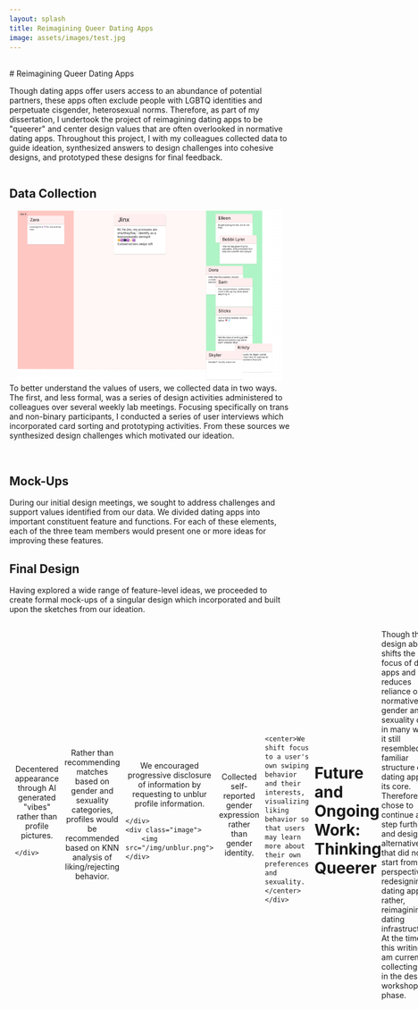 ```yaml
---
layout: splash
title: Reimagining Queer Dating Apps
image: assets/images/test.jpg
---
```

<style>
.row {
    display: flex;
    align-items: center;
}
.image {
		flex: 4;
		background-color:red;
	}
.text {
		flex: 6;
		padding: 10px;
}
</style>
<!--<style>
	
	body{
		font-size: clamp(19px, 3.7vw, 36px);
	}
	
	
	
	.row {
		display: flex;
		align-items: center;
	}
	.image {
		flex: 4;
		max-width: 50%;
	}
	.text {
		flex: 6;
		padding: 10px;
		
	}
	img {
		width: 100%;
		height: auto;
	}
</style>-->


<br/>
# Reimagining Queer Dating Apps

Though dating apps offer users access to an abundance of potential partners, these apps often exclude people with LGBTQ identities and perpetuate cisgender, heterosexual norms. Therefore, as part of my dissertation, I undertook the project of reimagining dating apps to be "queerer" and center design values that are often overlooked in normative dating apps. Throughout this project, I with my colleagues collected data to guide ideation, synthesized answers to design challenges into cohesive designs, and prototyped these designs for final feedback.


<div style="clear: both; display: table">
  <h2>Data Collection</h2>
  <div style="float: right; margin-left: 1em; margin-right: 1em">
	<img src="/img/resizedDataCollection.png"> <!--style="float:left; width: 50%; height: 50%" alt="">-->
  </div>
  <div>
    <p>To better understand the values of users, we collected data in two ways. The first, and less formal, was a series of design activities administered to colleagues over several weekly lab meetings. Focusing specifically on trans and non-binary participants, I conducted a series of user interviews which incorporated card sorting and prototyping activities. From these sources we synthesized design challenges which motivated our ideation.</p>
  </div>
</div>
<br>



<!--
## Data Collection

To better understand the values of users, we collected data in two ways. The first, and less formal, was a series of design activities administered to colleagues over several weekly lab meetings. Focusing specifically on trans and non-binary participants, I conducted a series of user interviews which incorporated card sorting and prototyping activities. From these sources we synthesized design challenges which motivated our ideation. 
-->
## Mock-Ups

During our initial design meetings, we sought to address challenges and support values identified from our data. We divided dating apps into important constituent feature and functions. For each of these elements, each of the three team members would present one or more ideas for improving these features.

## Final Design

Having explored a wide range of feature-level ideas, we proceeded to create formal mock-ups of a singular design which incorporated and built upon the sketches from our ideation. 

<!--
- Decentered appearance through AI generated "vibes" rather than profile pictures
- Rather than recommending matches based on gender and sexuality categories, profiles would be recommended based on KNN analysis of liking/rejecting behavior
- Collected self-reported gender *expression* rather than gender identity
- Encouraged progressive disclosure of information by requesting to unblur profile information
-->


<div class="row">
	<div class="image">
		<img src="/img/vibe.png">
	</div>
	<div class="text" style="padding-left: 10px;">
		<center>Decentered appearance through AI generated "vibes" rather than profile pictures.</center>
		
	</div>
</div>
<br>
<br>
<center>Rather than recommending matches based on gender and sexuality categories, profiles would be recommended based on KNN analysis of liking/rejecting behavior.</center>
<br>
<br>
<div class="row">
	<div class="text">
		<center>We encouraged progressive disclosure of information by requesting to unblur profile information.</center>
		
	</div>
	<div class="image">
		<img src="/img/unblur.png">
	</div>
</div>
<br>
<br>
<center>Collected self-reported gender expression rather than gender identity.</center>
<br>
<br>
<div class="row">
	<div class="image">
		<img src="/img/donut2.png" style="width: 100%; height:auto;">
	</div>
	<div class="text">
		
		<center>We shift focus to a user's own swiping behavior and their interests, visualizing liking behavior so that users may learn more about their own preferences and sexuality.</center>
	</div>
</div>
<br>

<!--
<div style="clear: both; display: table">
  <div style="float: right; width:50%; height: 50%; margin-left: 1em; margin-right: 1em">
	<img src="/img/vibe.png" style="width:50%; height: 50%" alt="">
  </div>
  <div style="margin-left: 2em; margin-right: 2em">
    <p>We decentered appearance through AI generated "vibes" rather than profile pictures.</p>
  </div>
</div>
<br>


<div style="clear: both; display: table">
  <div style="float: left; width:50%; height: 50%; margin-top:1em; margin-left: 1em; margin-right: 1em" >
	<img src="/img/unblur.png" alt="">
  </div>
  <div style="margin-top:1em">
    <p>We encouraged progressive disclosure of information by requesting to unblur profile information.</p>
  </div>
</div>
<br>


<div style="display: flex; justify-content: center">
  <div>
	<img src="/img/donut2.png" alt="A visualization of recently liked profiles' gender expressions, wherein data points are sprinkles on a donut">
  </div>
  <div>
    <p>We shift focus to a user's own swiping behavior and their interests, visualizing liking behavior so that users may learn more about their own preferences and sexuality.</p>
  </div>
</div>
<br>

<!--
<div style="clear: both; display: table">
  <div style="float: left;  margin-left: 1em; margin-right: 1em">
	<img src="/img/donut2.png" alt="A visualization of recently liked profiles' gender expressions, wherein data points are sprinkles on a donut">
  </div>
  <div>
    <p>We shift focus to a user's own swiping behavior and their interests, visualizing liking behavior so that users may learn more about their own preferences and sexuality.</p>
  </div>
</div>
<br>
-->


# Future and Ongoing Work: Thinking Queerer 

Though the design above shifts the focus of dating apps and reduces reliance on normative gender and sexuality data, in many ways it still resembled the familiar structure of dating apps at its core. Therefore, I chose to continue a step further, and design alternatives that did not start from the perspective of redesigning a dating app, but rather, reimagining dating infrastructures. At the time of this writing, I am currently collecting data in the design workshop phase. 

## Design Workshops

To facilitate creative, collaborative ideation, trans and non-binary participants were invited to small group workshops where they imagined alternative products, services, or groups to support dating. Participants were guided through blue-sky ideation and pair and share activities. 

## Mock-Ups

From the ideas discussed in the workshops, we will select particularly creative, unusual, or well-imagined concepts to mock-up with accompanying features. 

## Feedback 

We will present our mock-ups to participants from the workshops to get their feedback on seeing their ideas given form. 